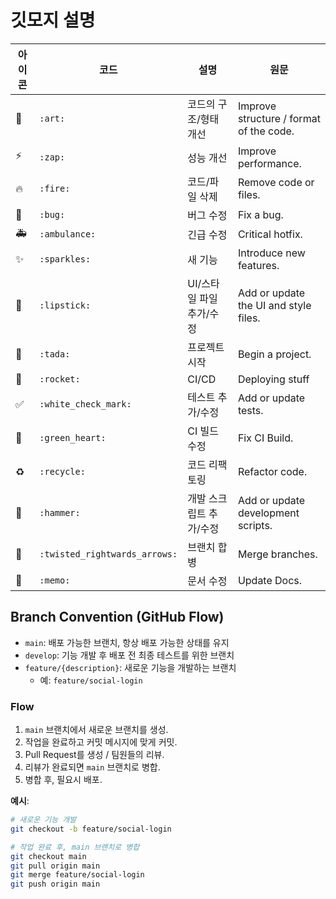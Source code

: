 # 깃모지 설명
| 아이콘   | 코드        | 설명                                  | 원문                             |
|----------|-------------|---------------------------------------|----------------------------------|
| 🎨       | `:art:`     | 코드의 구조/형태 개선                   | Improve structure / format of the code. |
| ⚡️       | `:zap:`     | 성능 개선                              | Improve performance.              |
| 🔥       | `:fire:`    | 코드/파일 삭제                         | Remove code or files.            |
| 🐛       | `:bug:`     | 버그 수정                              | Fix a bug.                        |
| 🚑       | `:ambulance:` | 긴급 수정                          | Critical hotfix.                  |
| ✨       | `:sparkles:` | 새 기능                                | Introduce new features.           |
| 💄       | `:lipstick:` | UI/스타일 파일 추가/수정               | Add or update the UI and style files. |
| 🎉       | `:tada:`    | 프로젝트 시작                          | Begin a project.                  |
|🚀        | `:rocket:`    | CI/CD                         | Deploying stuff                 |
| ✅       | `:white_check_mark:` | 테스트 추가/수정                  | Add or update tests.              |
| 💚       | `:green_heart:` | CI 빌드 수정                         | Fix CI Build.                     |
| ♻️       | `:recycle:` | 코드 리팩토링                           | Refactor code.                    |
| 🔨       | `:hammer:`  | 개발 스크립트 추가/수정                | Add or update development scripts. |
| 🔀       | `:twisted_rightwards_arrows:` | 브랜치 합병                   | Merge branches.                  |
| 📝       | `:memo:` | 문서 수정                   | Update Docs.                 |


## Branch Convention (GitHub Flow)

- `main`: 배포 가능한 브랜치, 항상 배포 가능한 상태를 유지
- `develop`: 기능 개발 후 배포 전 최종 테스트를 위한 브랜치
- `feature/{description}`: 새로운 기능을 개발하는 브랜치
    - 예: `feature/social-login`

### Flow

1. `main` 브랜치에서 새로운 브랜치를 생성.
2. 작업을 완료하고 커밋 메시지에 맞게 커밋.
3. Pull Request를 생성 / 팀원들의 리뷰.
4. 리뷰가 완료되면 `main` 브랜치로 병합.
5. 병합 후, 필요시 배포.

**예시**:

```bash
# 새로운 기능 개발
git checkout -b feature/social-login

# 작업 완료 후, main 브랜치로 병합
git checkout main
git pull origin main
git merge feature/social-login
git push origin main
```
